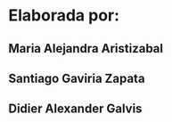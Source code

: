 # Elaborada por:

## Maria Alejandra Aristizabal
## Santiago Gaviria Zapata
## Didier Alexander Galvis
